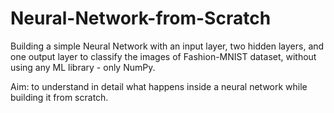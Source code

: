 # Neural-Network-from-Scratch
Building a simple Neural Network with an input layer, two hidden layers, and one output layer to classify the images of Fashion-MNIST dataset, without using any ML library - only NumPy.

Aim: to understand in detail what happens inside a neural network while building it from scratch.
